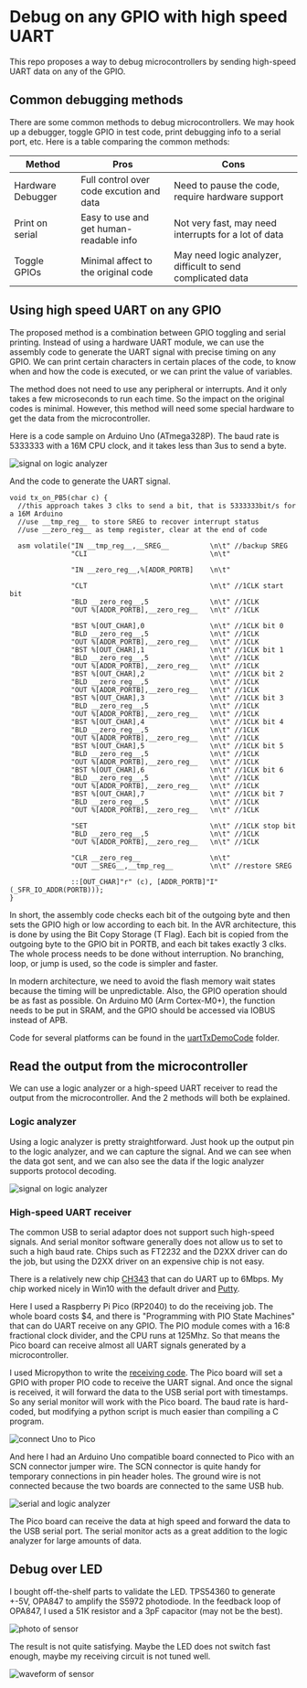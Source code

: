 # Debug on any GPIO with high speed UART

This repo proposes a way to debug microcontrollers by sending high-speed UART data on any of the GPIO. 

## Common debugging methods

There are some common methods to debug microcontrollers. We may hook up a debugger, toggle GPIO in test code, print debugging info to a serial port, etc. Here is a table comparing the common methods:

| Method            | Pros        | Cons        |
| ----------------- | ----------- | ----------- |
| Hardware Debugger | Full control over code excution and data | Need to pause the code, require hardware support | 
| Print on serial   | Easy to use and get human-readable info | Not very fast, may need interrupts for a lot of data |
| Toggle GPIOs      | Minimal affect to the original code   | May need logic analyzer, difficult to send complicated data |

## Using high speed UART on any GPIO

The proposed method is a combination between GPIO toggling and serial printing. Instead of using a hardware UART module, we can use the assembly code to generate the UART signal with precise timing on any GPIO. We can print certain characters in certain places of the code, to know when and how the code is executed, or we can print the value of variables. 

The method does not need to use any peripheral or interrupts. And it only takes a few microseconds to run each time. So the impact on the original codes is minimal. However, this method will need some special hardware to get the data from the microcontroller.

Here is a code sample on Arduino Uno (ATmega328P). The baud rate is 5333333 with a 16M CPU clock, and it takes less than 3us to send a byte.  

![signal on logic analyzer](img/UnoSendTest.png)

And the code to generate the UART signal.

```
void tx_on_PB5(char c) {
  //this approach takes 3 clks to send a bit, that is 5333333bit/s for a 16M Arduino
  //use __tmp_reg__ to store SREG to recover interrupt status
  //use __zero_reg__ as temp register, clear at the end of code

  asm volatile("IN __tmp_reg__,__SREG__          \n\t" //backup SREG
               "CLI                              \n\t"

               "IN __zero_reg__,%[ADDR_PORTB]    \n\t"

               "CLT                              \n\t" //1CLK start bit
               "BLD __zero_reg__,5               \n\t" //1CLK
               "OUT %[ADDR_PORTB],__zero_reg__   \n\t" //1CLK

               "BST %[OUT_CHAR],0                \n\t" //1CLK bit 0
               "BLD __zero_reg__,5               \n\t" //1CLK
               "OUT %[ADDR_PORTB],__zero_reg__   \n\t" //1CLK
               "BST %[OUT_CHAR],1                \n\t" //1CLK bit 1
               "BLD __zero_reg__,5               \n\t" //1CLK
               "OUT %[ADDR_PORTB],__zero_reg__   \n\t" //1CLK
               "BST %[OUT_CHAR],2                \n\t" //1CLK bit 2
               "BLD __zero_reg__,5               \n\t" //1CLK
               "OUT %[ADDR_PORTB],__zero_reg__   \n\t" //1CLK
               "BST %[OUT_CHAR],3                \n\t" //1CLK bit 3
               "BLD __zero_reg__,5               \n\t" //1CLK
               "OUT %[ADDR_PORTB],__zero_reg__   \n\t" //1CLK
               "BST %[OUT_CHAR],4                \n\t" //1CLK bit 4
               "BLD __zero_reg__,5               \n\t" //1CLK
               "OUT %[ADDR_PORTB],__zero_reg__   \n\t" //1CLK
               "BST %[OUT_CHAR],5                \n\t" //1CLK bit 5
               "BLD __zero_reg__,5               \n\t" //1CLK
               "OUT %[ADDR_PORTB],__zero_reg__   \n\t" //1CLK
               "BST %[OUT_CHAR],6                \n\t" //1CLK bit 6
               "BLD __zero_reg__,5               \n\t" //1CLK
               "OUT %[ADDR_PORTB],__zero_reg__   \n\t" //1CLK
               "BST %[OUT_CHAR],7                \n\t" //1CLK bit 7
               "BLD __zero_reg__,5               \n\t" //1CLK
               "OUT %[ADDR_PORTB],__zero_reg__   \n\t" //1CLK

               "SET                              \n\t" //1CLK stop bit
               "BLD __zero_reg__,5               \n\t" //1CLK
               "OUT %[ADDR_PORTB],__zero_reg__   \n\t" //1CLK

               "CLR __zero_reg__                 \n\t"
               "OUT __SREG__,__tmp_reg__         \n\t" //restore SREG

               ::[OUT_CHAR]"r" (c), [ADDR_PORTB]"I" (_SFR_IO_ADDR(PORTB)));
}
```

In short, the assembly code checks each bit of the outgoing byte and then sets the GPIO high or low according to each bit. In the AVR architecture, this is done by using the Bit Copy Storage (T Flag). Each bit is copied from the outgoing byte to the GPIO bit in PORTB, and each bit takes exactly 3 clks. The whole process needs to be done without interruption. No branching, loop, or jump is used, so the code is simpler and faster. 

In modern architecture, we need to avoid the flash memory wait states because the timing will be unpredictable. Also, the GPIO operation should be as fast as possible. On Arduino M0 (Arm Cortex-M0+), the function needs to be put in SRAM, and the GPIO should be accessed via IOBUS instead of APB.

Code for several platforms can be found in the [uartTxDemoCode](https://github.com/DeqingSun/Debug-on-any-GPIO-with-high-speed-UART/tree/main/uartTxDemoCode) folder.

## Read the output from the microcontroller
  
We can use a logic analyzer or a high-speed UART receiver to read the output from the microcontroller. And the 2 methods will both be explained.

### Logic analyzer

Using a logic analyzer is pretty straightforward. Just hook up the output pin to the logic analyzer, and we can capture the signal. And we can see when the data got sent, and we can also see the data if the logic analyzer supports protocol decoding. 

![signal on logic analyzer](img/UnoSendTest.png)

### High-speed UART receiver  

The common USB to serial adaptor does not support such high-speed signals. And serial monitor software generally does not allow us to set to such a high baud rate. Chips such as FT2232 and the D2XX driver can do the job, but using the D2XX driver on an expensive chip is not easy.

There is a relatively new chip [CH343](http://www.wch.cn/products/ch343.html) that can do UART up to 6Mbps. My chip worked nicely in Win10 with the default driver and [Putty](https://www.putty.org/).

Here I used a Raspberry Pi Pico (RP2040) to do the receiving job. The whole board costs $4, and there is "Programming with PIO State Machines" that can do UART receive on any GPIO. The PIO module comes with a 16:8 fractional clock divider, and the CPU runs at 125Mhz. So that means the Pico board can receive almost all UART signals generated by a microcontroller. 

I used Micropython to write the [receiving code](https://github.com/DeqingSun/Debug-on-any-GPIO-with-high-speed-UART/blob/main/picoReceiverCode/picoReceiverCode.py). The Pico board will set a GPIO with proper PIO code to receive the UART signal. And once the signal is received, it will forward the data to the USB serial port with timestamps. So any serial monitor will work with the Pico board. The baud rate is hard-coded, but modifying a python script is much easier than compiling a C program.
 
![connect Uno to Pico](img/photo_uno_and_pico.jpg)

And here I had an Arduino Uno compatible board connected to Pico with an SCN connector jumper wire. The SCN connector is quite handy for temporary connections in pin header holes. The ground wire is not connected because the two boards are connected to the same USB hub. 

![serial and logic analyzer](img/data_logic_analyzer_pico.png)

The Pico board can receive the data at high speed and forward the data to the USB serial port. The serial monitor acts as a great addition to the logic analyzer for large amounts of data.

## Debug over LED

I bought off-the-shelf parts to validate the LED. TPS54360 to generate +-5V, OPA847 to amplify the S5972 photodiode. In the feedback loop of OPA847, I used a 51K resistor and a 3pF capacitor (may not be the best).

![photo of sensor](img/sensor_photo.jpg)

The result is not quite satisfying. Maybe the LED does not switch fast enough, maybe my receiving circuit is not tuned well. 

![waveform of sensor](img/waveform_light_sensor.png)

